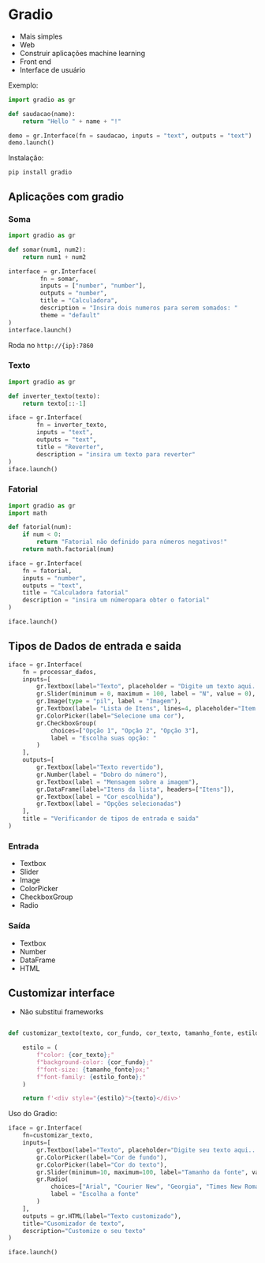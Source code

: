 ﻿# Gradio

* Mais simples
* Web
* Construir aplicações machine learning
* Front end
*  Interface de usuário

Exemplo:
```python
import gradio as gr

def saudacao(name):
    return "Hello " + name + "!"

demo = gr.Interface(fn = saudacao, inputs = "text", outputs = "text")
demo.launch()
```
Instalação:
```
pip install gradio
```
## Aplicações com gradio
### Soma 

```python
import gradio as gr

def somar(num1, num2):
    return num1 + num2

interface = gr.Interface(
         fn = somar,
         inputs = ["number", "number"],
         outputs = "number",
         title = "Calculadora",
         description = "Insira dois numeros para serem somados: "
         theme = "default"
)
interface.launch()
```
Roda no ``http://{ip}:7860``

### Texto
```python
import gradio as gr

def inverter_texto(texto):
    return texto[::-1]

iface = gr.Interface(
		fn = inverter_texto,
		inputs = "text",
		outputs = "text",
		title = "Reverter",
		description = "insira um texto para reverter"
)
iface.launch()
```

### Fatorial

```python
import gradio as gr
import math

def fatorial(num):
	if num < 0:
		return "Fatorial não definido para números negativos!"
	return math.factorial(num)

iface = gr.Interface(
	fn = fatorial,
	inputs = "number",
	outputs = "text",
	title = "Calculadora fatorial"
	description = "insira um númeropara obter o fatorial"
)

iface.launch()
```

## Tipos de Dados de entrada e saida

```python
iface = gr.Interface(
    fn = processar_dados,
    inputs=[
        gr.Textbox(label="Texto", placeholder = "Digite um texto aqui..."),
        gr.Slider(minimum = 0, maximum = 100, label = "N", value = 0),
        gr.Image(type = "pil", label = "Imagem"),
        gr.Textbox(label= "Lista de Itens", lines=4, placeholder="Item 1\nItem 2"),
        gr.ColorPicker(label="Selecione uma cor"),
        gr.CheckboxGroup(
            choices=["Opção 1", "Opção 2", "Opção 3"],
            label = "Escolha suas opção: "
        )
    ],
    outputs=[
        gr.Textbox(label="Texto revertido"),
        gr.Number(label = "Dobro do número"),
        gr.Textbox(label = "Mensagem sobre a imagem"),
        gr.DataFrame(label="Itens da lista", headers=["Itens"]),
        gr.Textbox(label = "Cor escolhida"),
        gr.Textbox(label = "Opções selecionadas")
    ],
    title = "Verificandor de tipos de entrada e saida"
)

```

### Entrada

* Textbox
* Slider
* Image
* ColorPicker
* CheckboxGroup
* Radio

### Saída
* Textbox
* Number
* DataFrame
* HTML

## Customizar interface

* Não substitui frameworks

```python

def customizar_texto(texto, cor_fundo, cor_texto, tamanho_fonte, estilo_fonte):

    estilo = (
        f"color: {cor_texto};"
        f"background-color: {cor_fundo};"
        f"font-size: {tamanho_fonte}px;"
        f"font-family: {estilo_fonte};"
    )

    return f'<div style="{estilo}">{texto}</div>'
```

Uso do Gradio:

```python
iface = gr.Interface(
    fn=customizar_texto,
    inputs=[
        gr.Textbox(label="Texto", placeholder="Digite seu texto aqui..."),
        gr.ColorPicker(label="Cor de fundo"),
        gr.ColorPicker(label="Cor do texto"),
        gr.Slider(minimum=10, maximum=100, label="Tamanho da fonte", value=20),
        gr.Radio(
            choices=["Arial", "Courier New", "Georgia", "Times New Roman", "Verdana"],
            label = "Escolha a fonte"
        )
    ],
    outputs = gr.HTML(label="Texto customizado"),
    title="Cusomizador de texto",
    description="Customize o seu texto"
)

iface.launch()

```